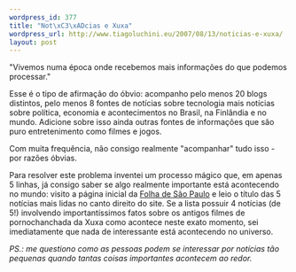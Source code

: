 ```yaml
--- 
wordpress_id: 377
title: "Not\xC3\xADcias e Xuxa"
wordpress_url: http://www.tiagoluchini.eu/2007/08/13/noticias-e-xuxa/
layout: post
---
```

"Vivemos numa época onde recebemos mais informações do que podemos processar."

Esse é o tipo de afirmação do óbvio: acompanho pelo menos 20 blogs distintos, pelo menos 8 fontes de notícias sobre tecnologia mais notícias sobre política, economia e acontecimentos no Brasil, na Finlândia e no mundo. Adicione sobre isso ainda outras fontes de informações que são puro entretenimento como filmes e jogos.

Com muita frequência, não consigo realmente "acompanhar" tudo isso - por razões óbvias.

Para resolver este problema inventei um processo mágico que, em apenas 5 linhas, já consigo saber se algo realmente importante está acontecendo no mundo: visito a página inicial da <a href="http://www.folha.com.br/" target="_blank">Folha de São Paulo</a> e leio o título das 5 notícias mais lidas no canto direito do site. Se a lista possuir 4 notícias (de 5!) involvendo importantíssimos fatos sobre os antigos filmes de pornochanchada da Xuxa como acontece neste exato momento, sei imediatamente que nada de interessante está acontecendo no universo.

<em>PS.: me questiono como as pessoas podem se interessar por notícias tão pequenas quando tantas coisas importantes acontecem ao redor.</em>
